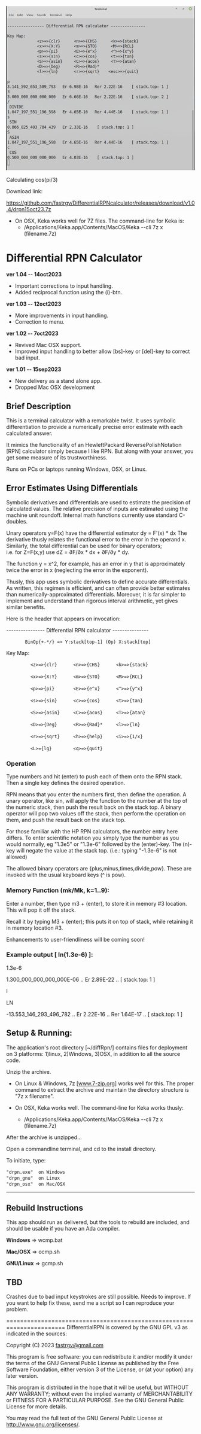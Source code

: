 ![screenshot](https://github.com/fastrgv/DifferentialRPNcalculator/blob/master/rpn.png)

Calculating cos(pi/3)

Download link:

https://github.com/fastrgv/DifferentialRPNcalculator/releases/download/v1.0.4/drpn15oct23.7z


* On OSX, Keka works well for 7Z files. The command-line for Keka is:
	* /Applications/Keka.app/Contents/MacOS/Keka --cli 7z x (filename.7z)




# Differential RPN Calculator

**ver 1.04 -- 14oct2023**

* Important corrections to input handling.
* Added reciprocal function using the (i)-btn.


**ver 1.03 -- 12oct2023**

* More improvements in input handling.
* Correction to menu.



**ver 1.02 -- 7oct2023**

* Revived Mac OSX support.
* Improved input handling to better allow [bs]-key or [del]-key to correct bad input.

**ver 1.01 -- 15sep2023**

* New delivery as a stand alone app.
* Dropped Mac OSX development



## Brief Description

This is a terminal calculator with a remarkable twist.
It uses symbolic differentiation to provide a numerically 
precise error estimate with each calculated answer.

It mimics the functionality of an HewlettPackard ReversePolishNotation 
[RPN] calculator simply because I like RPN.  But along with your answer, 
you get some measure of its trustworthiness.

Runs on PCs or laptops running Windows, OSX, or Linux. 


## Error Estimates Using Differentials

Symbolic derivatives and differentials are used
to estimate the precision of calculated values.  The
relative precision of inputs are estimated using the
machine unit roundoff.  Internal math functions 
currently use standard C-doubles.  

Unary operators y=F(x) have the differential estimator 
	dy = F'(x) * dx
The derivative thusly relates the functional error to the 
error in the operand x.  Similarly, the total differential 
can be used for binary operators;  
	i.e. for Z=F(x,y)  use dZ = ∂F/∂x * dx + ∂F/∂y * dy. 

The function y = x^2, for example, has an error in y that is 
approximately twice the error in x (neglecting the error
in the exponent).

Thusly, this app uses symbolic derivatives to define 
accurate differentials.  As written, this regimen is 
efficient, and can often provide better estimates than 
numerically-approximated differentials.  Moreover, it
is far simpler to implement and understand than rigorous
interval arithmetic, yet gives similar benefits.






Here is the header that appears on invocation:
	
---------------- Differential RPN calculator ---------------

           BinOp{+-*/} => Y:stack[top-1] (Op) X:stack[top]
Key Map:

             <z>=>{clr}      <n>=>{CHS}      <k>=>{stack}

             <x>=>{X:Y}      <m>=>{STO}      <M>=>{RCL}

             <p>=>{pi}       <E>=>{e^x}      <^>=>{y^x}

             <s>=>{sin}      <c>=>{cos}      <t>=>{tan}

             <S>=>{asin}     <C>=>{acos}     <T>=>{atan}

             <D>=>{Deg}      <R>=>{Rad}*     <l>=>{ln}

             <r>=>{sqrt}     <h>=>{help}     <i>=>{1/x} 

             <L>={lg}        <q>=>{quit}






### Operation

Type numbers and hit (enter) to push each of them onto the RPN stack.  Then a single key defines the desired operation.

RPN means that you enter the numbers first, then define the operation.  A unary operator, like sin, will apply the function to the number at the top of the numeric stack, then push the result back on the stack top.  A binary operator will pop two values off the stack, then perform the operation on them, and push the result back on the stack top.

For those familiar with the HP RPN calculators, the number entry here differs.  To enter scientific notation you simply type the number as you would normally, eg "1.3e5" or "1.3e-6" followed by the (enter)-key.  The (n)-key will negate the value at the stack top. (i.e.: typing "-1.3e-6" is not allowed)

The allowed binary operators are {plus,minus,times,divide,pow}.  These are invoked with the usual keyboard keys (^ is pow).

### Memory Function (mk/Mk, k=1..9):

Enter a number, then type m3 + (enter), to store it in memory #3 location.  This will pop it off the stack.

Recall it by typing M3 + (enter);  this puts it on top of stack, while retaining it in memory location #3.

Enhancements to user-friendliness will be coming soon!


### Example output [ ln(1.3e-6) ]:


1.3e-6

1.300_000_000_000_000E-06 .. Er 2.89E-22 .. [ stack.top: 1 ]

l

 LN 
 
-13.553_146_293_496_782 .. Er 2.22E-16 .. Rer 1.64E-17 .. [ stack.top: 1 ]




## Setup & Running:
The application's root directory [~/diffRpn/] contains files for deployment on 3 platforms:  1)linux, 2)Windows, 3)OSX, in addition to all the source code.

Unzip the archive.

* On Linux & Windows, 7z [www.7-zip.org] works well for this. The proper command to extract the archive and maintain the directory structure is "7z x filename".

* On OSX, Keka works well. The command-line for Keka works thusly:
	* /Applications/Keka.app/Contents/MacOS/Keka --cli 7z x (filename.7z)

After the archive is unzipped...


Open a commandline terminal, and cd to the install directory.

To initiate, type:

	"drpn.exe"	on Windows
	"drpn_gnu"	on Linux
	"drpn_osx"	on Mac/OSX




--------------------------------------------------------------------------

## Rebuild Instructions

This app should run as delivered, but the tools to rebuild are included, and should be usable if you have an Ada compiler.

**Windows** => wcmp.bat

**Mac/OSX** => ocmp.sh

**GNU/Linux** => gcmp.sh



## TBD

Crashes due to bad input keystrokes are still possible.  Needs to improve.
If you want to help fix these, send me a script so I can reproduce your problem.



=======================================================================
DifferentialRPN is covered by the GNU GPL v3 as indicated in the sources:

 Copyright (C) 2023  fastrgv@gmail.com

 This program is free software: you can redistribute it and/or modify
 it under the terms of the GNU General Public License as published by
 the Free Software Foundation, either version 3 of the License, or
 (at your option) any later version.

 This program is distributed in the hope that it will be useful,
 but WITHOUT ANY WARRANTY; without even the implied warranty of
 MERCHANTABILITY or FITNESS FOR A PARTICULAR PURPOSE.  See the
 GNU General Public License for more details.

 You may read the full text of the GNU General Public License
 at <http://www.gnu.org/licenses/>.




